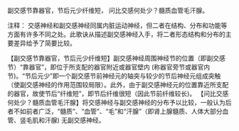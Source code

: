 副交感节靠器官，节后元少纤维短，
问比交感何处少？髓质血管毛汗腺。

注释：
交感神经和副交感神经同属内脏运动神经，但二者在结构、分布和功能等方面有许多不同之处。此歌诀从描述副交感神经入手，将二者形态结构和分布的主要差异给予了简要比较。

【副交感节靠器官，节后元少纤维短】副交感神经周围神经节的位置（即副交感节）“靠器官”，即位于所支配的器官附近或器官壁内 (称器官旁节或器官内节)。“节后元少”即一个副交感节前神经元的轴突与较少的节后神经元组成突触（使副交感神经的作用范围较局限）。此外，由于副交感神经元的位置靠近所支配的器官，故使节后“纤维短”，即节后纤维很短（因此节前纤维较长)。
【问比交感何处少？髓质血管毛汗腺】将交感神经与副交感神经的分布予以比较，一般认为后者不如前者广泛，“髓质”、“血管”、“毛”和“汗腺”（即肾上腺髓质、人体大部分血管、竖毛肌和汗腺) 无副交感神经。